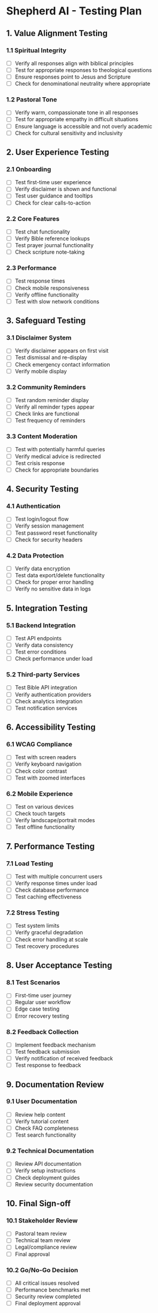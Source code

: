 # Shepherd AI - Testing Plan

## 1. Value Alignment Testing

### 1.1 Spiritual Integrity
- [ ] Verify all responses align with biblical principles
- [ ] Test for appropriate responses to theological questions
- [ ] Ensure responses point to Jesus and Scripture
- [ ] Check for denominational neutrality where appropriate

### 1.2 Pastoral Tone
- [ ] Verify warm, compassionate tone in all responses
- [ ] Test for appropriate empathy in difficult situations
- [ ] Ensure language is accessible and not overly academic
- [ ] Check for cultural sensitivity and inclusivity

## 2. User Experience Testing

### 2.1 Onboarding
- [ ] Test first-time user experience
- [ ] Verify disclaimer is shown and functional
- [ ] Test user guidance and tooltips
- [ ] Check for clear calls-to-action

### 2.2 Core Features
- [ ] Test chat functionality
- [ ] Verify Bible reference lookups
- [ ] Test prayer journal functionality
- [ ] Check scripture note-taking

### 2.3 Performance
- [ ] Test response times
- [ ] Check mobile responsiveness
- [ ] Verify offline functionality
- [ ] Test with slow network conditions

## 3. Safeguard Testing

### 3.1 Disclaimer System
- [ ] Verify disclaimer appears on first visit
- [ ] Test dismissal and re-display
- [ ] Check emergency contact information
- [ ] Verify mobile display

### 3.2 Community Reminders
- [ ] Test random reminder display
- [ ] Verify all reminder types appear
- [ ] Check links are functional
- [ ] Test frequency of reminders

### 3.3 Content Moderation
- [ ] Test with potentially harmful queries
- [ ] Verify medical advice is redirected
- [ ] Test crisis response
- [ ] Check for appropriate boundaries

## 4. Security Testing

### 4.1 Authentication
- [ ] Test login/logout flow
- [ ] Verify session management
- [ ] Test password reset functionality
- [ ] Check for security headers

### 4.2 Data Protection
- [ ] Verify data encryption
- [ ] Test data export/delete functionality
- [ ] Check for proper error handling
- [ ] Verify no sensitive data in logs

## 5. Integration Testing

### 5.1 Backend Integration
- [ ] Test API endpoints
- [ ] Verify data consistency
- [ ] Test error conditions
- [ ] Check performance under load

### 5.2 Third-party Services
- [ ] Test Bible API integration
- [ ] Verify authentication providers
- [ ] Check analytics integration
- [ ] Test notification services

## 6. Accessibility Testing

### 6.1 WCAG Compliance
- [ ] Test with screen readers
- [ ] Verify keyboard navigation
- [ ] Check color contrast
- [ ] Test with zoomed interfaces

### 6.2 Mobile Experience
- [ ] Test on various devices
- [ ] Check touch targets
- [ ] Verify landscape/portrait modes
- [ ] Test offline functionality

## 7. Performance Testing

### 7.1 Load Testing
- [ ] Test with multiple concurrent users
- [ ] Verify response times under load
- [ ] Check database performance
- [ ] Test caching effectiveness

### 7.2 Stress Testing
- [ ] Test system limits
- [ ] Verify graceful degradation
- [ ] Check error handling at scale
- [ ] Test recovery procedures

## 8. User Acceptance Testing

### 8.1 Test Scenarios
- [ ] First-time user journey
- [ ] Regular user workflow
- [ ] Edge case testing
- [ ] Error recovery testing

### 8.2 Feedback Collection
- [ ] Implement feedback mechanism
- [ ] Test feedback submission
- [ ] Verify notification of received feedback
- [ ] Test response to feedback

## 9. Documentation Review

### 9.1 User Documentation
- [ ] Review help content
- [ ] Verify tutorial content
- [ ] Check FAQ completeness
- [ ] Test search functionality

### 9.2 Technical Documentation
- [ ] Review API documentation
- [ ] Verify setup instructions
- [ ] Check deployment guides
- [ ] Review security documentation

## 10. Final Sign-off

### 10.1 Stakeholder Review
- [ ] Pastoral team review
- [ ] Technical team review
- [ ] Legal/compliance review
- [ ] Final approval

### 10.2 Go/No-Go Decision
- [ ] All critical issues resolved
- [ ] Performance benchmarks met
- [ ] Security review completed
- [ ] Final deployment approval
